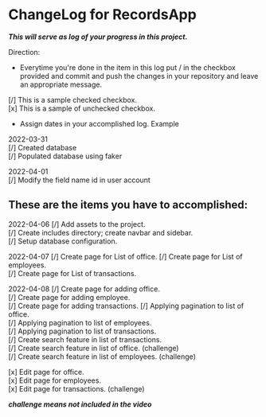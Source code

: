# ChangeLog for RecordsApp

***This will serve as log of your progress in this project.***

Direction:
- Everytime you're done in the item in this log put / in the checkbox provided and commit and push the changes in your repository and leave an appropriate message.

[/] This is a sample checked checkbox.  
[x] This is a sample of unchecked checkbox.

- Assign dates in your accomplished log. Example

2022-03-31  
[/] Created database  
[/] Populated database using faker  

2022-04-01  
[/] Modify the field name id in user account  

## These are the items you have to accomplished:  


2022-04-06
[/] Add assets to the project.  
[/] Create includes directory; create navbar and sidebar.  
[/] Setup database configuration.  

2022-04-07
[/] Create page for List of office.
[/] Create page for List of employees.  
[/] Create page for List of transactions.  

2022-04-08
[/] Create page for adding office.  
[/] Create page for adding employee.  
[/] Create page for adding transactions. 
[/] Applying pagination to list of office.  
[/] Applying pagination to list of employees.  
[/] Applying pagination to list of transactions.  
[/] Create search feature in list of transactions.  
[/] Create search feature in list of office. (challenge)  
[/] Create search feature in list of employees. (challenge)  

[x] Edit page for office.  
[x] Edit page for employees.  
[x] Edit page for transactions. (challenge)

***challenge means not included in the video***
